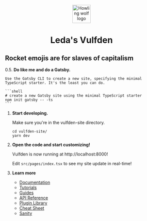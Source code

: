 <p align="center">
  <a href="https://leda.fyi">
    <img alt="Howling wolf logo" src="https://leda.fyi/wolf.png" width="60" />
  </a>
</p>
<h1 align="center">
  Leda's Vulfden
</h1>

## Rocket emojis are for slaves of capitalism

0.5.  **Do like me and do a Gatsby.**

    Use the Gatsby CLI to create a new site, specifying the minimal TypeScript starter. It's the least you can do.

    ```shell
    # create a new Gatsby site using the minimal TypeScript starter
    npm init gatsby -- -ts
    ```

1.  **Start developing.**

    Make sure you're in the vulfden-site directory.

    ```shell
    cd vulfden-site/
    yarn dev
    ```

2.  **Open the code and start customizing!**

    Vulfden is now running at http://localhost:8000!

    Edit `src/pages/index.tsx` to see my site update in real-time!

3.  **Learn more**

    - [Documentation](https://www.gatsbyjs.com/docs/?utm_source=starter&utm_medium=readme&utm_campaign=minimal-starter-ts)
    - [Tutorials](https://www.gatsbyjs.com/docs/tutorial/?utm_source=starter&utm_medium=readme&utm_campaign=minimal-starter-ts)
    - [Guides](https://www.gatsbyjs.com/docs/how-to/?utm_source=starter&utm_medium=readme&utm_campaign=minimal-starter-ts)
    - [API Reference](https://www.gatsbyjs.com/docs/api-reference/?utm_source=starter&utm_medium=readme&utm_campaign=minimal-starter-ts)
    - [Plugin Library](https://www.gatsbyjs.com/plugins?utm_source=starter&utm_medium=readme&utm_campaign=minimal-starter-ts)
    - [Cheat Sheet](https://www.gatsbyjs.com/docs/cheat-sheet/?utm_source=starter&utm_medium=readme&utm_campaign=minimal-starter-ts)
    - [Sanity](https://www.sanity.io/docs)
